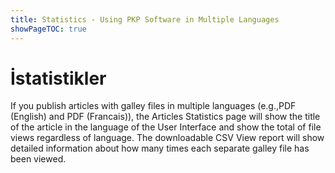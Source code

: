 ```yaml
---
title: Statistics - Using PKP Software in Multiple Languages
showPageTOC: true
---
```


# İstatistikler

If you publish articles with galley files in multiple languages (e.g.,PDF (English) and PDF (Francais)), the Articles Statistics page will show the title of the article in the language of the User Interface and show the total of file views regardless of language. The downloadable CSV View report will show detailed information about how many times each separate galley file has been viewed.
